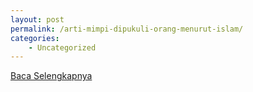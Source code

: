 ```yaml
---
layout: post
permalink: /arti-mimpi-dipukuli-orang-menurut-islam/
categories:
    - Uncategorized
---
```


[Baca Selengkapnya](/09)